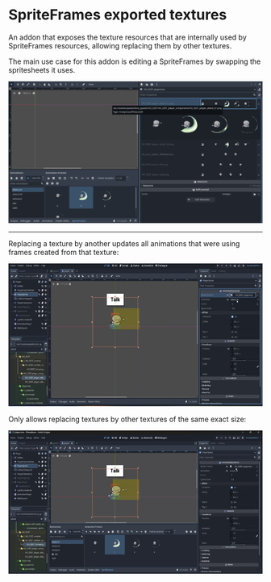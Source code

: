 # SpriteFrames exported textures

An addon that exposes the texture resources that are internally used by SpriteFrames resources, allowing replacing them by other textures.

The main use case for this addon is editing a SpriteFrames by swapping the spritesheets it uses.

![Spriteframes selected in godot editor. It shows the bottom dock where the animations of the spriteframes resource can be edited. Also, it shows the inspector, where a new property appears for each texture the SpriteFrames has.](media/spriteframes_as_seen_from_inspector.png)

--------------

Replacing a texture by another updates all animations that were using frames created from that texture:

![The gif image shows a spriteframes resource opened in Godot. It displays several properties in the inspector, one for each texture that is used by the spriteframe. Then, new images are dragged and dropped where one of the original textures were, and the current animation from the spriteframe automatically changes its frames to reflect this change.](media/replace_texture_in_spriteframes.gif)

Only allows replacing textures by other textures of the same exact size:

![The gif image shows a spriteframes resource opened in godot. A texture is dragged and dropped to the inspector, trying to replace one of the spriteframes' textures. Nothing changes in the spriteframes and a notification appears in the editor, saying "New texture size is (1152x192) doesn't match old texture size (768x192)"](media/reject_incorrect_texture_replacement_in_spriteframes.gif)
